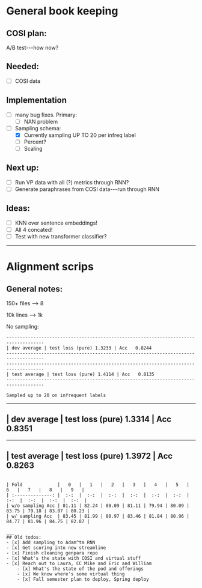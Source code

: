 # General book keeping

## COSI plan:
A/B test---how now?

## Needed:
- [ ] COSI data

## Implementation
- [ ] many bug fixes. Primary:
	- [ ] NAN problem
- [ ] Sampling schema:
	- [x] Currently sampling UP TO 20 per infreq label
	- [ ] Percent?
	- [ ] Scaling

## Next up:
- [ ] Run VP data with all (?) metrics through RNN?
- [ ] Generate paraphrases from COSI data---run through RNN

## Ideas:
- [ ] KNN over sentence embeddings!
- [ ] All 4 concated!
- [ ] Test with new transformer classifier?

__________________
# Alignment scrips

## General notes:
150+ files --> 8

10k lines --> 1k

No sampling:
```
------------------------------------------------------------------------------------
| dev average | test loss (pure) 1.3233 | Acc   0.8244
------------------------------------------------------------------------------------
------------------------------------------------------------------------------------
| test average | test loss (pure) 1.4114 | Acc   0.8135
------------------------------------------------------------------------------------
```
```
Sampled up to 20 on infrequent labels
```
------------------------------------------------------------------------------------
| dev average | test loss (pure) 1.3314 | Acc   0.8351
------------------------------------------------------------------------------------
------------------------------------------------------------------------------------
| test average | test loss (pure) 1.3972 | Acc   0.8263
------------------------------------------------------------------------------------
```

| Fold             |   0   |   1   |   2   |   3   |   4   |   5   |   6   |   7   |   8   |   9   |
| :--------------: |  :-:  |  :-:  |  :-:  |  :-:  |  :-:  |  :-:  |  :-:  |  :-:  |  :-:  |  :-:  |
| w/o sampling Acc | 81.11 | 82.24 | 80.09 | 81.11 | 79.94 | 80.09 | 83.75 | 79.18 | 83.87 | 80.23 |
| w/ sampling Acc  | 83.45 | 81.99 | 80.97 | 83.46 | 81.84 | 80.96 | 84.77 | 81.96 | 84.75 | 82.87 |

___
## Old todos:
- [x] Add sampling to Adam^tm RNN
- [x] Get scoring into new streamline
- [x] Finish cleaning genpara repo
- [x] What's the state with COSI and virtual stuff
- [x] Reach out to Laura, CC Mike and Eric and William
	- [x] What's the state of the pod and offerings
	- [x] We know where's some virtual thing
	- [x] Fall semester plan to deploy, Spring deploy
